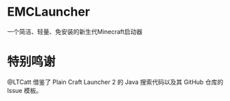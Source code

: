 # EMCLauncher
一个简洁、轻量、免安装的新生代Minecraft启动器

# 特别鸣谢
@LTCatt 借鉴了 Plain Craft Launcher 2 的 Java 搜索代码以及其 GitHub 仓库的 Issue 模板。
